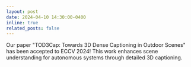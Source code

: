 ```yaml
---
layout: post
date: 2024-04-10 14:30:00-0400
inline: true
related_posts: false
---
```


Our paper "TOD3Cap: Towards 3D Dense Captioning in Outdoor Scenes" has been accepted to ECCV 2024! This work enhances scene understanding for autonomous systems through detailed 3D captioning. 